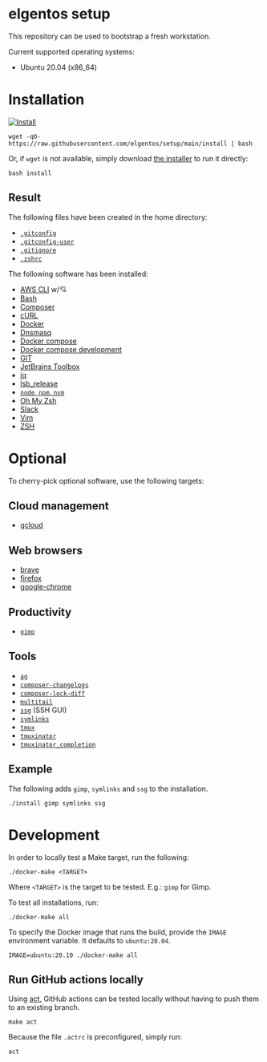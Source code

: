 # elgentos setup

This repository can be used to bootstrap a fresh workstation.

Current supported operating systems:

- Ubuntu 20.04 (x86_64)

# Installation

[![Install](https://github.com/elgentos/setup/workflows/Install/badge.svg)](https://github.com/elgentos/setup/actions?query=workflow%3A%22Install%22)

```
wget -qO- https://raw.githubusercontent.com/elgentos/setup/main/install | bash
```

Or, if `wget` is not available, simply download
[the installer](https://raw.githubusercontent.com/elgentos/setup/main/install)
to run it directly:

```
bash install
```

## Result

The following files have been created in the home directory:

- [`.gitconfig`](https://git-scm.com/book/en/v2/Customizing-Git-Git-Configuration)
- [`.gitconfig-user`](https://git-scm.com/book/en/v2/Customizing-Git-Git-Configuration)
- [`.gitignore`](https://git-scm.com/docs/gitignore)
- [`.zshrc`](http://zsh.sourceforge.net/Doc/Release/Files.html#Files)

The following software has been installed:

- [AWS CLI](https://gist.github.com/JeroenBoersma/87e29fd4aa06ec42216c80a6e3649fa5) w/💘
- [Bash](https://www.gnu.org/software/bash/)
- [Composer](https://getcomposer.org/)
- [cURL](https://curl.haxx.se/)
- [Docker](https://www.docker.com/)
- [Dnsmasq](http://www.thekelleys.org.uk/dnsmasq/doc.html)
- [Docker compose](https://docs.docker.com/compose/)
- [Docker compose development](https://github.com/JeroenBoersma/docker-compose-development)
- [GIT](https://git-scm.com/)
- [JetBrains Toolbox](https://www.jetbrains.com/toolbox-app/)
- [jq](https://stedolan.github.io/jq/)
- [lsb_release](https://refspecs.linuxfoundation.org/LSB_3.0.0/LSB-PDA/LSB-PDA/lsbrelease.html)
- [`node`, `npm`, `nvm`](https://nodejs.org/)
- [Oh My Zsh](https://ohmyz.sh/)
- [Slack](https://slack.com/)
- [Vim](https://www.vim.org/)
- [ZSH](https://www.zsh.org/)

# Optional

To cherry-pick optional software, use the following targets:

## Cloud management

- [gcloud](https://cloud.google.com/sdk/gcloud/)

## Web browsers

- [brave](https://brave.com/)
- [firefox](https://www.mozilla.org/en-US/firefox/)
- [google-chrome](https://www.google.com/chrome/)

## Productivity

- [`gimp`](https://www.gimp.org/)

## Tools

- [`ag`](https://github.com/ggreer/the_silver_searcher)
- [`composer-changelogs`](https://packagist.org/packages/pyrech/composer-changelogs)
- [`composer-lock-diff`](https://packagist.org/packages/davidrjonas/composer-lock-diff)
- [`multitail`](https://linux.die.net/man/1/multitail)
- [`ssg`](https://github.com/elgentos/ssg-js) (SSH GUI)
- [`symlinks`](https://tracker.debian.org/pkg/symlinks)
- [`tmux`](https://tracker.debian.org/pkg/tmux)
- [`tmuxinator`](https://tracker.debian.org/pkg/tmuxinator)
- [`tmuxinator_completion`](https://github.com/tmuxinator/tmuxinator/tree/master/completion)

## Example

The following adds `gimp`, `symlinks` and `ssg` to the installation.

```
./install gimp symlinks ssg
```

# Development

In order to locally test a Make target, run the following:

```
./docker-make <TARGET>
```

Where `<TARGET>` is the target to be tested. E.g.: `gimp` for Gimp.

To test all installations, run:

```
./docker-make all
```

To specify the Docker image that runs the build, provide the `IMAGE` environment
variable. It defaults to `ubuntu:20.04`.

```
IMAGE=ubuntu:20.10 ./docker-make all
```

## Run GitHub actions locally

Using [act](https://github.com/nektos/act), GitHub actions can be tested locally
without having to push them to an existing branch.

```
make act
```

Because the file `.actrc` is preconfigured, simply run:

```
act
```
